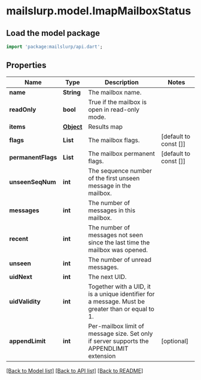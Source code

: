 # mailslurp.model.ImapMailboxStatus

## Load the model package
```dart
import 'package:mailslurp/api.dart';
```

## Properties
Name | Type | Description | Notes
------------ | ------------- | ------------- | -------------
**name** | **String** | The mailbox name. | 
**readOnly** | **bool** | True if the mailbox is open in read-only mode. | 
**items** | [**Object**]() | Results map | 
**flags** | **List<String>** | The mailbox flags. | [default to const []]
**permanentFlags** | **List<String>** | The mailbox permanent flags. | [default to const []]
**unseenSeqNum** | **int** | The sequence number of the first unseen message in the mailbox. | 
**messages** | **int** | The number of messages in this mailbox. | 
**recent** | **int** | The number of messages not seen since the last time the mailbox was opened. | 
**unseen** | **int** | The number of unread messages. | 
**uidNext** | **int** | The next UID. | 
**uidValidity** | **int** | Together with a UID, it is a unique identifier for a message. Must be greater than or equal to 1. | 
**appendLimit** | **int** | Per-mailbox limit of message size. Set only if server supports the APPENDLIMIT extension | [optional] 

[[Back to Model list]](../README#documentation-for-models) [[Back to API list]](../README#documentation-for-api-endpoints) [[Back to README]](../README)



